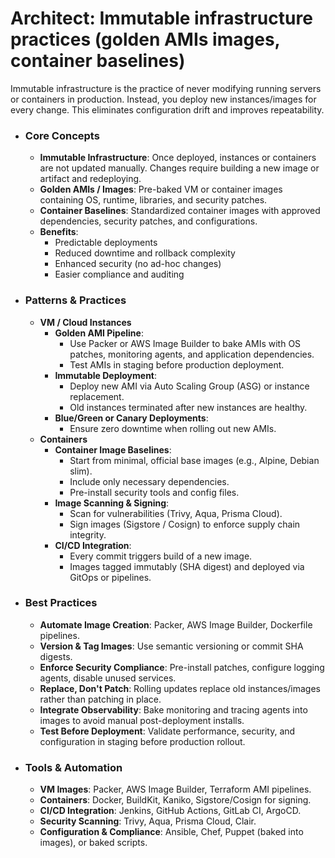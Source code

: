 # Architect: Immutable infrastructure practices (golden AMIs images, container baselines)

Immutable infrastructure is the practice of never modifying running servers or containers in production. Instead, you deploy new instances/images for every change. This eliminates configuration drift and improves repeatability.

- ### Core Concepts
	- **Immutable Infrastructure**: Once deployed, instances or containers are not updated manually. Changes require building a new image or artifact and redeploying.
	- **Golden AMIs / Images**: Pre-baked VM or container images containing OS, runtime, libraries, and security patches.
	- **Container Baselines**: Standardized container images with approved dependencies, security patches, and configurations.
	- **Benefits**:
		- Predictable deployments
		- Reduced downtime and rollback complexity
		- Enhanced security (no ad-hoc changes)
		- Easier compliance and auditing

- ### Patterns & Practices
	- **VM / Cloud Instances**
		- **Golden AMI Pipeline**:
			- Use Packer or AWS Image Builder to bake AMIs with OS patches, monitoring agents, and application dependencies.
			- Test AMIs in staging before production deployment.
		- **Immutable Deployment**:
			- Deploy new AMI via Auto Scaling Group (ASG) or instance replacement.
			- Old instances terminated after new instances are healthy.
		- **Blue/Green or Canary Deployments**:
			- Ensure zero downtime when rolling out new AMIs.
	- **Containers**
		- **Container Image Baselines**:
			- Start from minimal, official base images (e.g., Alpine, Debian slim).
			- Include only necessary dependencies.
			- Pre-install security tools and config files.
		- **Image Scanning & Signing**:
			- Scan for vulnerabilities (Trivy, Aqua, Prisma Cloud).
			- Sign images (Sigstore / Cosign) to enforce supply chain integrity.
		- **CI/CD Integration**:
			- Every commit triggers build of a new image.
			- Images tagged immutably (SHA digest) and deployed via GitOps or pipelines.

- ### Best Practices
	- **Automate Image Creation**: Packer, AWS Image Builder, Dockerfile pipelines.
	- **Version & Tag Images**: Use semantic versioning or commit SHA digests.
	- **Enforce Security Compliance**: Pre-install patches, configure logging agents, disable unused services.
	- **Replace, Don't Patch**: Rolling updates replace old instances/images rather than patching in place.
	- **Integrate Observability**: Bake monitoring and tracing agents into images to avoid manual post-deployment installs.
	- **Test Before Deployment**: Validate performance, security, and configuration in staging before production rollout.

- ### Tools & Automation
	- **VM Images**: Packer, AWS Image Builder, Terraform AMI pipelines.
	- **Containers**: Docker, BuildKit, Kaniko, Sigstore/Cosign for signing.
	- **CI/CD Integration**: Jenkins, GitHub Actions, GitLab CI, ArgoCD.
	- **Security Scanning**: Trivy, Aqua, Prisma Cloud, Clair.
	- **Configuration & Compliance**: Ansible, Chef, Puppet (baked into images), or baked scripts.